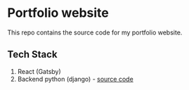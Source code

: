 # Portfolio website
This repo contains the source code for my portfolio website. 

## Tech Stack
  1. React (Gatsby)
  2. Backend python (django) - [source code](https://github.com/saipraveenkondapalli/django-apis)
     
